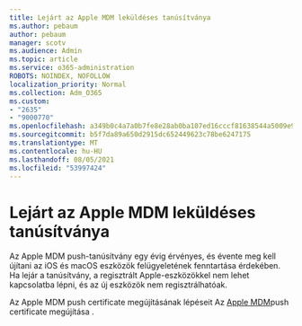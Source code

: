 ```yaml
---
title: Lejárt az Apple MDM leküldéses tanúsítványa
ms.author: pebaum
author: pebaum
manager: scotv
ms.audience: Admin
ms.topic: article
ms.service: o365-administration
ROBOTS: NOINDEX, NOFOLLOW
localization_priority: Normal
ms.collection: Adm_O365
ms.custom:
- "2635"
- "9000770"
ms.openlocfilehash: a349b0c4a7a0b7fe8e28ab0ba107ed16cccf81638544a5009e93fab66094fac4
ms.sourcegitcommit: b5f7da89a650d2915dc652449623c78be6247175
ms.translationtype: MT
ms.contentlocale: hu-HU
ms.lasthandoff: 08/05/2021
ms.locfileid: "53997424"
---
```

# <a name="your-apple-mdm-push-certificate-has-expired"></a>Lejárt az Apple MDM leküldéses tanúsítványa

Az Apple MDM push-tanúsítvány egy évig érvényes, és évente meg kell újítani az iOS és macOS eszközök felügyeletének fenntartása érdekében. Ha lejár a tanúsítvány, a regisztrált Apple-eszközökkel nem lehet kapcsolatba lépni, és az új eszközök nem regisztrálhatóak.

Az Apple MDM push certificate megújításának lépéseit Az [Apple MDM](https://docs.microsoft.com/intune/apple-mdm-push-certificate-get#renew-apple-mdm-push-certificate)push certificate megújítása .